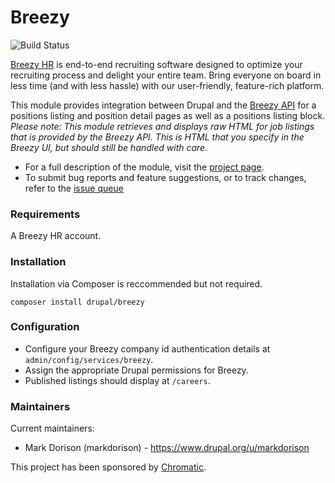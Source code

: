 # Breezy
![Build Status](https://travis-ci.org/ChromaticHQ/breezy.svg?branch=8.x-1.x)

[Build Status]: https://travis-ci.org/ChromaticHQ/breezy

[Breezy HR] is end-to-end recruiting software designed to optimize your
recruiting process and delight your entire team. Bring everyone on board in less
time (and with less hassle) with our user-friendly, feature-rich platform.

This module provides integration between Drupal and the [Breezy API] for a
positions listing and position detail pages as well as a positions listing
block. _Please note: This module retrieves and displays raw HTML for job
listings that is provided by the Breezy API. This is HTML that you specify in
the Breezy UI, but should still be handled with care._

* For a full description of the module, visit the
[project page](https://drupal.org/project/breezy).
* To submit bug reports and feature suggestions, or to track changes, refer to
the [issue queue](https://drupal.org/project/issues/breezy)

### Requirements
A Breezy HR account.

### Installation
Installation via Composer is reccommended but not required.

`composer install drupal/breezy`

### Configuration
* Configure your Breezy company id authentication details at
`admin/config/services/breezy`.
* Assign the appropriate Drupal permissions for Breezy.
* Published listings should display at `/careers`.

[Breezy HR]: https://breezy.hr/

### Maintainers
Current maintainers:
* Mark Dorison (markdorison) - https://www.drupal.org/u/markdorison

This project has been sponsored by [Chromatic](https://chromatichq.com).

[Breezy API]: https://developer.breezy.hr/
